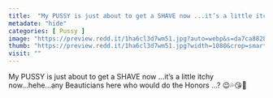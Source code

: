 ```yaml
---
title:  "My PUSSY is just about to get a SHAVE now ...it’s a little itchy now...hehe...any Beauticians here who would do the Honors ...? 😉💦😘💋"
metadate: "hide"
categories: [ Pussy ]
image: "https://preview.redd.it/1ha6cl3d7wm51.jpg?auto=webp&s=da7ca8828cbfb0a46a24e1d93ad4c2f57f4b9d7b"
thumb: "https://preview.redd.it/1ha6cl3d7wm51.jpg?width=1080&crop=smart&auto=webp&s=c10b8d9c716e236d2a1e190c8bb7cb13742eeb9d"
visit: ""
---
```

My PUSSY is just about to get a SHAVE now ...it’s a little itchy now...hehe...any Beauticians here who would do the Honors ...? 😉💦😘💋
